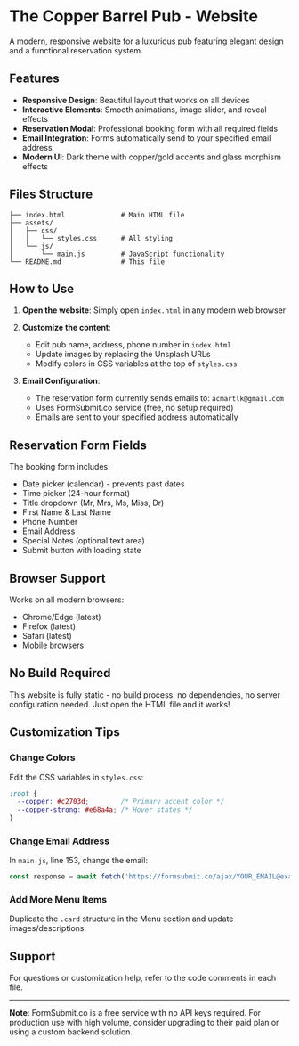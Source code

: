 # The Copper Barrel Pub - Website

A modern, responsive website for a luxurious pub featuring elegant design and a functional reservation system.

## Features

- **Responsive Design**: Beautiful layout that works on all devices
- **Interactive Elements**: Smooth animations, image slider, and reveal effects
- **Reservation Modal**: Professional booking form with all required fields
- **Email Integration**: Forms automatically send to your specified email address
- **Modern UI**: Dark theme with copper/gold accents and glass morphism effects

## Files Structure

```
├── index.html              # Main HTML file
├── assets/
│   ├── css/
│   │   └── styles.css      # All styling
│   └── js/
│       └── main.js         # JavaScript functionality
└── README.md               # This file
```

## How to Use

1. **Open the website**: Simply open `index.html` in any modern web browser

2. **Customize the content**:
   - Edit pub name, address, phone number in `index.html`
   - Update images by replacing the Unsplash URLs
   - Modify colors in CSS variables at the top of `styles.css`

3. **Email Configuration**:
   - The reservation form currently sends emails to: `acmartlk@gmail.com`
   - Uses FormSubmit.co service (free, no setup required)
   - Emails are sent to your specified address automatically

## Reservation Form Fields

The booking form includes:
- Date picker (calendar) - prevents past dates
- Time picker (24-hour format)
- Title dropdown (Mr, Mrs, Ms, Miss, Dr)
- First Name & Last Name
- Phone Number
- Email Address
- Special Notes (optional text area)
- Submit button with loading state

## Browser Support

Works on all modern browsers:
- Chrome/Edge (latest)
- Firefox (latest)
- Safari (latest)
- Mobile browsers

## No Build Required

This website is fully static - no build process, no dependencies, no server configuration needed. Just open the HTML file and it works!

## Customization Tips

### Change Colors
Edit the CSS variables in `styles.css`:
```css
:root {
  --copper: #c2703d;        /* Primary accent color */
  --copper-strong: #e68a4a; /* Hover states */
}
```

### Change Email Address
In `main.js`, line 153, change the email:
```javascript
const response = await fetch('https://formsubmit.co/ajax/YOUR_EMAIL@example.com', {
```

### Add More Menu Items
Duplicate the `.card` structure in the Menu section and update images/descriptions.

## Support

For questions or customization help, refer to the code comments in each file.

---

**Note**: FormSubmit.co is a free service with no API keys required. For production use with high volume, consider upgrading to their paid plan or using a custom backend solution.

